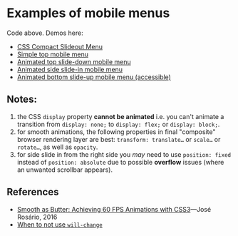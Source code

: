 # Examples of mobile menus

Code above. Demos here:

- [CSS Compact Slideout Menu](https://front-end-materials.github.io/menus/compact-slideout-menu/)
- [Simple top mobile menu](https://front-end-materials.github.io/menus/js-mobile-menu/)
- [Animated top slide-down mobile menu](https://front-end-materials.github.io/menus/js-mobile-menu-anim/)
- [Animated side slide-in mobile menu](https://front-end-materials.github.io/menus/js-mobile-menu-anim-side)
- [Animated bottom slide-up mobile menu (accessible)](https://front-end-materials.github.io/menus/js-mobile-menu-anim-bottom)

## Notes:

1. the CSS `display` property **cannot be animated** i.e. you can't animate a transition from `display: none;` to `display: flex;` or `display: block;`.
2. for smooth animations, the following properties in final "composite" browser rendering layer are best: `transform: translate…` or `scale…` or `rotate…`, as well as `opacity`.
3. for side slide in from the right side you *may* need to use `position: fixed` instead of `position: absolute` due to possible **overflow** issues (where an unwanted scrollbar appears).

## References

- [Smooth as Butter: Achieving 60 FPS Animations with CSS3](https://medium.com/outsystems-experts/how-to-achieve-60-fps-animations-with-css3-db7b98610108)—José Rosário, 2016
- [When to not use `will-change`](https://developer.mozilla.org/en-US/docs/Web/CSS/will-change)